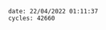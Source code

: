

                date: 22/04/2022 01:11:37
                cycles: 42660

                         